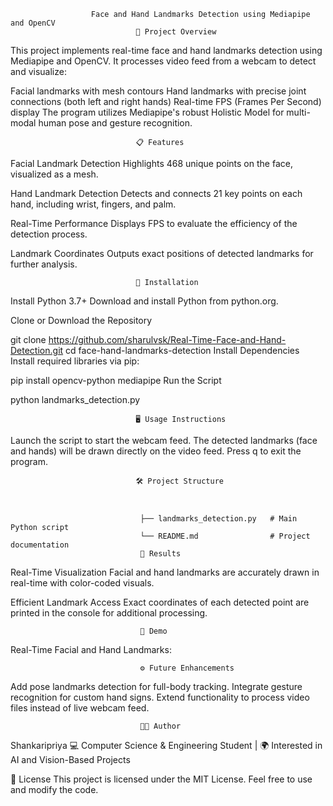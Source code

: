                       Face and Hand Landmarks Detection using Mediapipe and OpenCV
                                🚀 Project Overview
This project implements real-time face and hand landmarks detection using Mediapipe and OpenCV. It processes video feed from a webcam to detect and visualize:

Facial landmarks with mesh contours
Hand landmarks with precise joint connections (both left and right hands)
Real-time FPS (Frames Per Second) display
The program utilizes Mediapipe's robust Holistic Model for multi-modal human pose and gesture recognition.

                                📋 Features
Facial Landmark Detection
Highlights 468 unique points on the face, visualized as a mesh.

Hand Landmark Detection
Detects and connects 21 key points on each hand, including wrist, fingers, and palm.

Real-Time Performance
Displays FPS to evaluate the efficiency of the detection process.

Landmark Coordinates
Outputs exact positions of detected landmarks for further analysis.

                                🔧 Installation
Install Python 3.7+
Download and install Python from python.org.

Clone or Download the Repository

git clone https://github.com/sharulvsk/Real-Time-Face-and-Hand-Detection.git
cd face-hand-landmarks-detection
Install Dependencies Install required libraries via pip:

pip install opencv-python mediapipe
Run the Script

python landmarks_detection.py

                                🖥️ Usage Instructions
                                
Launch the script to start the webcam feed.
The detected landmarks (face and hands) will be drawn directly on the video feed.
Press q to exit the program.

                                🛠️ Project Structure


          
                                 ├── landmarks_detection.py   # Main Python script
                                 └── README.md                # Project documentation
                                 🌟 Results
Real-Time Visualization
Facial and hand landmarks are accurately drawn in real-time with color-coded visuals.

Efficient Landmark Access
Exact coordinates of each detected point are printed in the console for additional processing.

                                 📸 Demo
                                 
Real-Time Facial and Hand Landmarks:

                                 ⚙️ Future Enhancements
                                 
Add pose landmarks detection for full-body tracking.
Integrate gesture recognition for custom hand signs.
Extend functionality to process video files instead of live webcam feed.

                                 🧑‍💻 Author
                                 
Shankaripriya
💻 Computer Science & Engineering Student | 🌍 Interested in AI and Vision-Based Projects

📝 License
This project is licensed under the MIT License. Feel free to use and modify the code.
